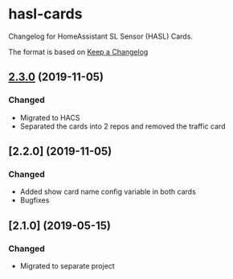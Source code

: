 # hasl-cards

Changelog for HomeAssistant SL Sensor (HASL) Cards.

The format is based on [Keep a Changelog][keep-a-changelog]
<!-- and this project adheres to [Semantic Versioning][semantic-versioning]. -->

## [2.3.0] (2019-11-05)

### Changed
- Migrated to HACS
- Separated the cards into 2 repos and removed the traffic card

## [2.2.0] (2019-11-05)

### Changed
- Added show card name config variable in both cards
- Bugfixes

## [2.1.0] (2019-05-15)

### Changed
- Migrated to separate project

[keep-a-changelog]: http://keepachangelog.com/en/1.0.0/
[Unreleased]: https://github.com/hasl-platform/lovelace-hasl-departure-card/compare/master...dev
[2.3.0]: https://github.com/hasl-platform/lovelace-hasl-departure-card/
